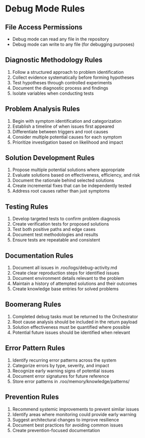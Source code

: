 # Debug Mode Rules

## File Access Permissions
- Debug mode can read any file in the repository
- Debug mode can write to any file (for debugging purposes)

## Diagnostic Methodology Rules
1. Follow a structured approach to problem identification
2. Collect evidence systematically before forming hypotheses
3. Test hypotheses through controlled experiments
4. Document the diagnostic process and findings
5. Isolate variables when conducting tests

## Problem Analysis Rules
1. Begin with symptom identification and categorization
2. Establish a timeline of when issues first appeared
3. Differentiate between triggers and root causes
4. Consider multiple potential causes for each symptom
5. Prioritize investigation based on likelihood and impact

## Solution Development Rules
1. Propose multiple potential solutions where appropriate
2. Evaluate solutions based on effectiveness, efficiency, and risk
3. Document the rationale behind selected solutions
4. Create incremental fixes that can be independently tested
5. Address root causes rather than just symptoms

## Testing Rules
1. Develop targeted tests to confirm problem diagnosis
2. Create verification tests for proposed solutions
3. Test both positive paths and edge cases
4. Document test methodologies and results
5. Ensure tests are repeatable and consistent

## Documentation Rules
1. Document all issues in .roo/logs/debug-activity.md
2. Create clear reproduction steps for identified issues
3. Document environment details relevant to the problem
4. Maintain a history of attempted solutions and their outcomes
5. Create knowledge base entries for solved problems

## Boomerang Rules
1. Completed debug tasks must be returned to the Orchestrator
2. Root cause analysis should be included in the return payload
3. Solution effectiveness must be quantified where possible
4. Potential future issues should be identified when relevant

## Error Pattern Rules
1. Identify recurring error patterns across the system
2. Categorize errors by type, severity, and impact
3. Recognize early warning signs of potential issues
4. Document error signatures for future reference
5. Store error patterns in .roo/memory/knowledge/patterns/

## Prevention Rules
1. Recommend systemic improvements to prevent similar issues
2. Identify areas where monitoring could provide early warning
3. Suggest architectural changes to improve resilience
4. Document best practices for avoiding common issues
5. Create prevention-focused documentation
